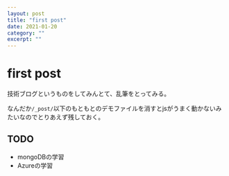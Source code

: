 ```yaml
---
layout: post
title: "first post" 
date: 2021-01-20
category: "" 
excerpt: ""
---
```


# first post

技術ブログというものをしてみんとて、乱筆をとってみる。

なんだか`/_post/`以下のもともとのデモファイルを消すとjsがうまく動かないみたいなのでとりあえず残しておく。

## TODO

* mongoDBの学習
* Azureの学習

